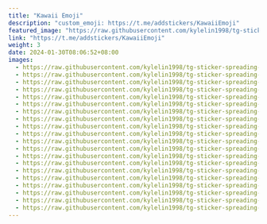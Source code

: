 ```yaml
---
title: "Kawaii Emoji"
description: "custom_emoji: https://t.me/addstickers/KawaiiEmoji"
featured_image: "https://raw.githubusercontent.com/kylelin1998/tg-sticker-spreading-worldwide-images/main/img/71c5f52b-5882-477a-ae34-a8671e152da1.jpg"
link: "https://t.me/addstickers/KawaiiEmoji"
weight: 3
date: 2024-01-30T08:06:52+08:00
images:
  - https://raw.githubusercontent.com/kylelin1998/tg-sticker-spreading-worldwide-images/main/img/71c5f52b-5882-477a-ae34-a8671e152da1.jpg
  - https://raw.githubusercontent.com/kylelin1998/tg-sticker-spreading-worldwide-images/main/img/b7117eb8-8145-4782-88bc-b1c0e9be1270.jpg
  - https://raw.githubusercontent.com/kylelin1998/tg-sticker-spreading-worldwide-images/main/img/193e8c1d-4f6f-421e-acea-f2036441c5f5.jpg
  - https://raw.githubusercontent.com/kylelin1998/tg-sticker-spreading-worldwide-images/main/img/70799510-69ad-4aea-b09c-fe64c15449e6.jpg
  - https://raw.githubusercontent.com/kylelin1998/tg-sticker-spreading-worldwide-images/main/img/0c1bddf5-e7c1-42c7-8ef3-cae14467bdee.jpg
  - https://raw.githubusercontent.com/kylelin1998/tg-sticker-spreading-worldwide-images/main/img/ce1a4b07-9df7-4412-92ee-4ee707353d0f.jpg
  - https://raw.githubusercontent.com/kylelin1998/tg-sticker-spreading-worldwide-images/main/img/7fd2a447-818c-4572-b8e8-60184ba7c88e.jpg
  - https://raw.githubusercontent.com/kylelin1998/tg-sticker-spreading-worldwide-images/main/img/ef5c88a2-ac24-46f9-8207-7bc0458d5dca.jpg
  - https://raw.githubusercontent.com/kylelin1998/tg-sticker-spreading-worldwide-images/main/img/de296f1e-07a6-48a8-a173-562163e8ca00.jpg
  - https://raw.githubusercontent.com/kylelin1998/tg-sticker-spreading-worldwide-images/main/img/2a5dade2-1c0e-4fbc-b220-21461414ace9.jpg
  - https://raw.githubusercontent.com/kylelin1998/tg-sticker-spreading-worldwide-images/main/img/5e8ceba7-3414-4f2c-97e8-7caa88ec9ec0.jpg
  - https://raw.githubusercontent.com/kylelin1998/tg-sticker-spreading-worldwide-images/main/img/d062ef1b-e864-4379-9a03-e39cf6a9ab8c.jpg
  - https://raw.githubusercontent.com/kylelin1998/tg-sticker-spreading-worldwide-images/main/img/8d124d02-88a0-4cef-97cb-26e3e5053c29.jpg
  - https://raw.githubusercontent.com/kylelin1998/tg-sticker-spreading-worldwide-images/main/img/206c04d7-f427-43ed-97c9-af0849bab65d.jpg
  - https://raw.githubusercontent.com/kylelin1998/tg-sticker-spreading-worldwide-images/main/img/7908c0ed-5f56-43b9-9dc7-43560a34c6e5.jpg
  - https://raw.githubusercontent.com/kylelin1998/tg-sticker-spreading-worldwide-images/main/img/d172f572-a4c7-4dbb-a995-324fd06553eb.jpg
  - https://raw.githubusercontent.com/kylelin1998/tg-sticker-spreading-worldwide-images/main/img/802a6a7d-970a-4cb6-a870-40d625e0211f.jpg
  - https://raw.githubusercontent.com/kylelin1998/tg-sticker-spreading-worldwide-images/main/img/30f4a8ed-aa95-420b-984c-f5e5aa22d28a.jpg
  - https://raw.githubusercontent.com/kylelin1998/tg-sticker-spreading-worldwide-images/main/img/ba4540ee-5079-4f4c-a7c8-4e7375223374.jpg
  - https://raw.githubusercontent.com/kylelin1998/tg-sticker-spreading-worldwide-images/main/img/1cdc32f5-f2e3-458b-993a-a143a135c721.jpg
---
```

